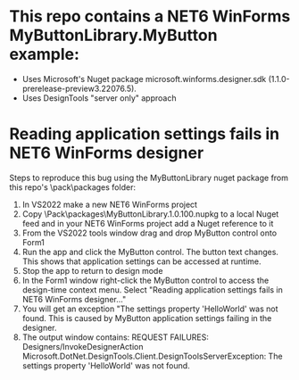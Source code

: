 # This repo contains a NET6 WinForms MyButtonLibrary.MyButton example:
- Uses Microsoft's Nuget package microsoft.winforms.designer.sdk (1.1.0-prerelease-preview3.22076.5).
- Uses DesignTools "server only" approach

# Reading application settings fails in NET6 WinForms designer
Steps to reproduce this bug using the MyButtonLibrary nuget package from this repo's \pack\packages folder:
1) In VS2022 make a new NET6 WinForms project
2) Copy \Pack\packages\MyButtonLibrary.1.0.100.nupkg to a local Nuget feed and in your NET6 WinForms project add a Nuget reference to it
3) From the VS2022 tools window drag and drop MyButton control onto Form1
4) Run the app and click the MyButton control. The button text changes. This shows that application settings can be accessed at runtime.
5) Stop the app to return to design mode
6) In the Form1 window right-click the MyButton control to access the design-time context menu. Select "Reading application settings fails in NET6 WinForms designer..."
7) You will get an exception "The settings property 'HelloWorld' was not found. This is caused by MyButton application settings failing in the designer. 
8) The output window contains: REQUEST FAILURES: Designers/InvokeDesignerAction Microsoft.DotNet.DesignTools.Client.DesignToolsServerException: The settings property 'HelloWorld' was not found.


